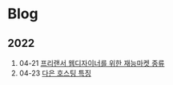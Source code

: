 # Blog

## 2022

1. 04-21 [프리랜서 웹디자이너를 위한 재능마켓 종류]
1. 04-23 [다은 호스팅 특징]

[다은 호스팅 특징]: 2022/2022-04-23-다은-호스팅-특징.md
[프리랜서 웹디자이너를 위한 재능마켓 종류]: 2022/2022-04-21-프리랜서-웹디자이너를-위한-재능마켓-종류.md

